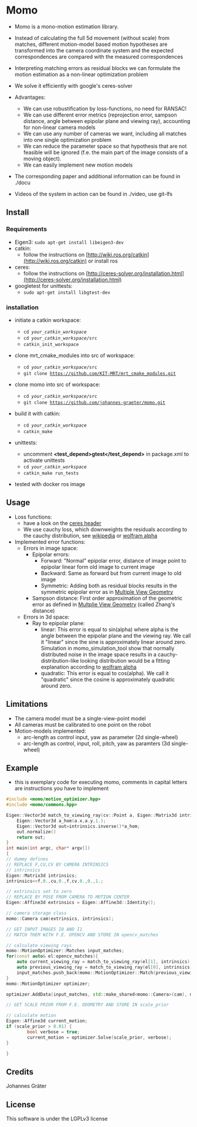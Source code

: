 # Momo

* Momo is a mono-motion estimation library.
* Instead of calculating the full 5d movement (without scale) from matches, different motion-model based motion hypotheses are transformed into the camera coordinate system and the expected correspondences are compared with the measured correspondences
* Interpreting matching errors as residual blocks we can formulate the motion estimation as a non-linear optimization problem
* We solve it efficiently with google's ceres-solver
* Advantages:
    * We can use robustification by loss-functions, no need for RANSAC! 
    * We can use different error metrics (reprojection error, sampson distance, angle between epipolar plane and viewing ray), accounting for non-linear camera models
    * We can use any number of cameras we want, including all matches into one single optimization problem
    * We can reduce the parameter space so that hypothesis that are not feasible will be ignored (f.e. the main part of the image consists of a moving object).
    * We can easily implement new motion models
   
* The corresponding paper and additional information can be found in ./docu
* Videos of the system in action can be found in ./video, use git-lfs  

## Install
### Requirements
* Eigen3: 
<code>sudo apt-get install libeigen3-dev</code>
* catkin: 
    - follow the instructions on [http://wiki.ros.org/catkin](http://wiki.ros.org/catkin) or install ros
* ceres: 
    - follow the instructions on [http://ceres-solver.org/installation.html](http://ceres-solver.org/installation.html)
* googletest for unittests:
    - <code>sudo apt-get install libgtest-dev</code>

### installation
* initiate a catkin workspace:
    - <code>cd *your_catkin_workspace*</code>
    - <code>cd *your_catkin_workspace*/src</code>
    - <code>catkin_init_workspace</code>
* clone mrt_cmake_modules into src of workspace:
    - <code>cd *your_catkin_workspace*/src</code>
    - <code>git clone https://github.com/KIT-MRT/mrt_cmake_modules.git</code>
* clone momo into src of workspace:
    - <code>cd *your_catkin_workspace*/src</code>
    - <code>git clone https://github.com/johannes-graeter/momo.git</code>
* build it with catkin:
    - <code>cd *your_catkin_workspace*</code>
    - <code>catkin_make</code>
* unittests:
    - uncomment **<test_depend>gtest</test_depend>** in package.xml to activate unittests
    - <code>cd *your_catkin_workspace*</code>
    - <code>catkin_make run_tests</code>

* tested with docker ros image

## Usage
* Loss functions:
    * have a look on the [ceres header](https://github.com/kashif/ceres-solver/blob/master/include/ceres/loss_function.h)
    * We use cauchy loss, which downweights the residuals according to the cauchy distribution, see [wikipedia](https://en.wikipedia.org/wiki/Cauchy_distribution) or [wolfram alpha](http://mathworld.wolfram.com/CauchyDistribution.html)
* Implemented error functions:
    * Errors in image space:
        * Epipolar errors: 
            * Forward: "Normal" epipolar error, distance of image point to epipolar linear form old image to current image
            * Backward: Same as forward but from current image to old image
            * Symmetric: Adding both as residual blocks results in the symmetric epipolar error as in [Multiple View Geometry](http://www.robots.ox.ac.uk/~az/tutorials/tutoriala.pdf)
        * Sampson distance: First order approximation of the geometric error as defined in [Multplie View Geometry](http://www.robots.ox.ac.uk/~az/tutorials/tutoriala.pdf) (called Zhang's distance)
    * Errors in 3d space:
        * Ray to epipolar plane:
            * linear: This error is equal to sin(alpha) where alpha is the angle between the epipolar plane and the viewing ray. We call it "linear" since the sine is approximately linear around zero. Simulation in momo_simulation_tool show that normally distributed noise in the image space results in a cauchy-distribution-like looking distribution would be a fitting explanation according to [wolfram alpha](http://mathworld.wolfram.com/CauchyDistribution.html) 
            * quadratic: This error is equal to cos(alpha). We call it "quadratic" since the cosine is approximately quadratic around zero.  
## Limitations
* The camera model must be a single-view-point model
* All cameras must be calibrated to one point on the robot
* Motion-models implemented:
    * arc-length as control input, yaw as parameter (2d single-wheel)
    * arc-length as control, input, roll, pitch, yaw as paramters (3d single-wheel)

## Example
* this is exemplary code for executing momo, comments in capital letters are instructions you have to implement
```cpp
#include <momo/motion_optimizer.hpp>
#include <momo/commons.hpp>

Eigen::Vector3d match_to_viewing_ray(cv::Point a, Eigen::Matrix3d intrinsics){
    Eigen::Vector3d a_hom(a.x,a.y,1.);
    Eigen::Vector3d out=intrinsics.inverse()*a_hom;
    out.normalize()
    return out;
}
int main(int argc, char* argv[])
{
// dummy defines
// REPLACE F,CU,CV BY CAMERA INTRINSICS
// intrinsics
Eigen::Matrix3d intrinsics;
intrinsics<<f,0.,cu,0.,f,cv,0.,0.,1.;

// extrinsics set to zero
// REPLACE BY POSE FROM CAMERA TO MOTION CENTER
Eigen::Affine3d extrinsics = Eigen::Affine3d::Identity();

// camera storage class
momo::Camera cam(extrinsics, intrinsics);

// GET INPUT IMAGES I0 AND I1
// MATCH THEM WITH F.E. OPENCV AND STORE IN opencv_matches

// calculate viewing rays 
momo::MotionOptimizer::Matches input_matches;
for(const auto& el:opencv_matches){
    auto current_viewing_ray = match_to_viewing_ray(el[1], intrinsics);
    auto previous_viewing_ray = match_to_viewing_ray(el[0], intrinsics);
    input_matches.push_back(momo::MotionOptimizer::Match(previous_viewing_ray,current_viewing_ray));
}
momo::MotionOptimizer optimizer;

optimizer.AddData(input_matches, std::make_shared<momo::Camera>(cam), momo::commons::CostFunctionType::RayToEpipolarPlaneLinear)

// GET SCALE PRIOR FROM F.E. ODOMETRY AND STORE IN scale_prior

// calculate motion
Eigen::Affine3d current_motion; 
if (scale_prior > 0.01) {
        bool verbose = true;
        current_motion = optimizer.Solve(scale_prior, verbose);
}

}
```
## Credits

Johannes Gräter

## License
This software is under the LGPLv3 license
